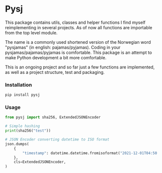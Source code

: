 # Pysj

This package contains utils, classes and helper
functions I find myself reimplementing in several projects. As of now all functions are importable from the top level module.

The name is a commonly used shortened version of the Norwegian word "pysjamas" (in english: pajamas/pyjamas).
Coding in your pysjamas/pajamas/pyjamas is comfortable. This package is an attempt to make Python development a bit more comfortable.

This is an ongoing project and so far just a few functions are implemented, as well as a project structure, test and packaging.


### Installation
```bash
pip install pysj
```
### Usage
```python
from pysj import sha256, ExtendedJSONEncoder

# Simple hashing
print(sha256("test"))

# JSON Encoder converting datetime to ISO format
json.dumps(
    {
        "timestamp": datetime.datetime.fromisoformat("2021-12-01T04:50:00.123456")
    },
    cls=ExtendedJSONEncoder,
)
```
